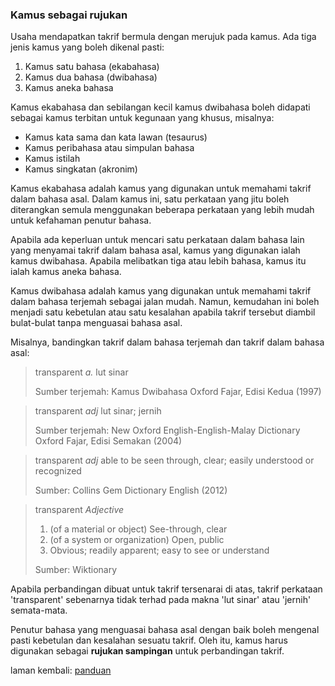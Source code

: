 ---
---

### Kamus sebagai rujukan

Usaha mendapatkan takrif bermula dengan merujuk pada kamus.
Ada tiga jenis kamus yang boleh dikenal pasti:

1. Kamus satu bahasa (ekabahasa)
2. Kamus dua bahasa (dwibahasa)
3. Kamus aneka bahasa

Kamus ekabahasa dan sebilangan kecil kamus dwibahasa boleh
didapati sebagai kamus terbitan untuk kegunaan yang khusus,
misalnya:

- Kamus kata sama dan kata lawan (tesaurus)
- Kamus peribahasa atau simpulan bahasa
- Kamus istilah
- Kamus singkatan (akronim)

Kamus ekabahasa adalah kamus yang digunakan untuk memahami
takrif dalam bahasa asal. Dalam kamus ini, satu perkataan
yang jitu boleh diterangkan semula menggunakan beberapa
perkataan yang lebih mudah untuk kefahaman penutur bahasa.

Apabila ada keperluan untuk mencari satu perkataan dalam
bahasa lain yang menyamai takrif dalam bahasa asal, kamus
yang digunakan ialah kamus dwibahasa. Apabila melibatkan
tiga atau lebih bahasa, kamus itu ialah kamus aneka bahasa.

Kamus dwibahasa adalah kamus yang digunakan untuk memahami
takrif dalam bahasa terjemah sebagai jalan mudah. Namun,
kemudahan ini boleh menjadi satu kebetulan atau satu
kesalahan apabila takrif tersebut diambil bulat-bulat tanpa
menguasai bahasa asal.

Misalnya, bandingkan takrif dalam bahasa terjemah dan
takrif dalam bahasa asal:

> transparent *a.* lut sinar
>
> Sumber terjemah: Kamus Dwibahasa Oxford Fajar,
> Edisi Kedua (1997)

> transparent *adj* lut sinar; jernih
>
> Sumber terjemah: New Oxford English-English-Malay
> Dictionary Oxford Fajar, Edisi Semakan (2004)

> transparent *adj* able to be seen through, clear;
> easily understood or recognized
>
> Sumber: Collins Gem Dictionary English (2012)

> transparent *Adjective*
>
> 1. (of a material or object) See-through, clear
> 2. (of a system or organization) Open, public
> 3. Obvious; readily apparent; easy to see or understand
>
> Sumber: Wiktionary

Apabila perbandingan dibuat untuk takrif tersenarai di atas,
takrif perkataan 'transparent' sebenarnya tidak terhad pada
makna 'lut sinar' atau 'jernih' semata-mata.

Penutur bahasa yang menguasai bahasa asal dengan baik boleh
mengenal pasti kebetulan dan kesalahan sesuatu takrif. Oleh
itu, kamus harus digunakan sebagai **rujukan sampingan**
untuk perbandingan takrif.

laman kembali: [panduan][0]

  [0]: ../index.md
